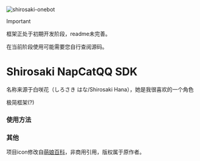 ![shirosaki-onebot](https://socialify.git.ci/Ceale/shirosaki-onebot/image?description=1&descriptionEditable=%E6%9E%81%E7%AE%80NapCatQQ%20SDK&font=KoHo&forks=1&issues=1&language=1&logo=https%3A%2F%2Fraw.githubusercontent.com%2FCeale%2Fshirosaki-onebot%2Fb9aec6e433712c2c516d03dee4014501463fe7aa%2Ficon.png&name=1&owner=1&pattern=Diagonal%20Stripes&pulls=1&stargazers=1&theme=Light)

>[!IMPORTANT] 
>框架正处于初期开发阶段，readme未完善。
>
>在当前阶段使用可能需要您自行查阅源码。

# Shirosaki NapCatQQ SDK
名称来源于白咲花（しろさき はな/Shirosaki Hana），她是我很喜欢的一个角色

极简框架(?)

### 使用方法

### 其他
项目icon修改自[萌娘百科](https://mzh.moegirl.org.cn/File:Nav-wataten3.png)，非商用引用，版权属于原作者。
